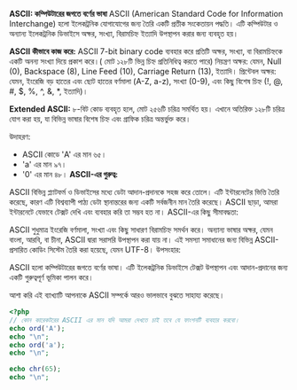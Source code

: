 **ASCII: কম্পিউটারের জগতে বর্ণের ভাষা**
ASCII (American Standard Code for Information Interchange) হলো ইলেকট্রনিক যোগাযোগের জন্য তৈরি একটি প্রতীক সংকেতায়ন পদ্ধতি। এটি কম্পিউটার ও অন্যান্য ইলেকট্রনিক ডিভাইসে অক্ষর, সংখ্যা, বিরামচিহ্ন ইত্যাদি উপস্থাপন করার জন্য ব্যবহৃত হয়।

**ASCII কীভাবে কাজ করে:**
ASCII 7-bit binary code ব্যবহার করে প্রতিটি অক্ষর, সংখ্যা, বা বিরামচিহ্নকে একটি অনন্য সংখ্যা দিয়ে প্রকাশ করে।( মোট ১২৮টি ভিন্ন চিহ্ন প্রতিনিধিত্ব করতে পারে)
নিয়ন্ত্রণ অক্ষর: যেমন, Null (0), Backspace (8), Line Feed (10), Carriage Return (13), ইত্যাদি।
প্রিন্টেবল অক্ষর: যেমন, ইংরেজি বড় হাতের এবং ছোট হাতের বর্ণমালা (A-Z, a-z), সংখ্যা (0-9), এবং কিছু বিশেষ চিহ্ন (!, @, #, $, %, ^, &, *, ইত্যাদি)।

**Extended ASCII:** ৮-বিট কোড ব্যবহৃত হলে, মোট ২৫৬টি চরিত্র সমর্থিত হয়। এখানে অতিরিক্ত ১২৮টি চরিত্র যোগ করা হয়, যা বিভিন্ন ভাষার বিশেষ চিহ্ন এবং গ্রাফিক চরিত্র অন্তর্ভুক্ত করে।

উদাহরণ:
- ASCII কোডে 'A' এর মান ৬৫।
- 'a' এর মান ৯৭।
- '0' এর মান ৪৮।
**ASCII-এর গুরুত্ব:**

ASCII বিভিন্ন প্ল্যাটফর্ম ও ডিভাইসের মধ্যে ডেটা আদান-প্রদানকে সহজ করে তোলে।
এটি ইন্টারনেটের ভিত্তি তৈরি করেছে, কারণ এটি বিশ্বব্যাপী পাঠ্য ডেটা স্থানান্তরের জন্য একটি সর্বজনীন মান তৈরি করেছে।
ASCII ছাড়া, আমরা ইন্টারনেটে যেভাবে টেক্সট দেখি এবং ব্যবহার করি তা সম্ভব হত না।
ASCII-এর কিছু সীমাবদ্ধতা:

ASCII শুধুমাত্র ইংরেজি বর্ণমালা, সংখ্যা এবং কিছু সাধারণ বিরামচিহ্ন সমর্থন করে।
অন্যান্য ভাষার অক্ষর, যেমন বাংলা, আরবি, বা চীনা, ASCII দ্বারা সরাসরি উপস্থাপন করা যায় না।
এই সমস্যা সমাধানের জন্য বিভিন্ন ASCII-প্রসারিত কোডিং সিস্টেম তৈরি করা হয়েছে, যেমন UTF-8।
উপসংহার:

ASCII হলো কম্পিউটারের জগতে বর্ণের ভাষা। এটি ইলেকট্রনিক ডিভাইসে টেক্সট উপস্থাপন এবং আদান-প্রদানের জন্য একটি গুরুত্বপূর্ণ ভূমিকা পালন করে।

আশা করি এই ব্যাখ্যাটি আপনাকে ASCII সম্পর্কে আরও ভালভাবে বুঝতে সাহায্য করেছে।

```php
<?php
// কোন কারেকটরের ASCII এর মান যদি আমরা দেখতে চাই তবে যে ফাংশনটি ব্যবহার করবো।
echo ord('A');
echo "\n";
echo ord('a');
echo "\n";

echo chr(65);
echo "\n";
```

